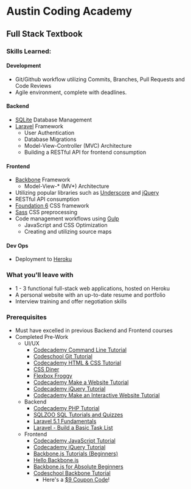 # Austin Coding Academy
## Full Stack Textbook

### Skills Learned:

#### Development
* Git/Github workflow utilizing Commits, Branches, Pull Requests and Code Reviews
* Agile environment, complete with deadlines.

#### Backend
* [SQLite](https://www.sqlite.org) Database Management
* [Laravel](http://laravel.com/) Framework
  * User Authentication
  * Database Migrations
  * Model-View-Controller (MVC) Architecture
  * Building a RESTful API for frontend consumption

#### Frontend
* [Backbone](http://backbonejs.org/) Framework
  * Model-View-* (MV*) Architecture
* Utilizing popular libraries such as [Underscore](http://underscorejs.org/) and [jQuery](http://jquery.com/)
* RESTful API consumption
* [Foundation 6](http://foundation.zurb.com/sites/docs/) CSS framework
* [Sass](http://sass-lang.com/) CSS preprocessing
* Code management workflows using [Gulp](http://gulpjs.com/)
  * JavaScript and CSS Optimization
  * Creating and utilizing source maps

#### Dev Ops
* Deployment to [Heroku](https://www.heroku.com/platform)

### What you'll leave with
* 1 - 3 functional full-stack web applications, hosted on Heroku
* A personal website with an up-to-date resume and portfolio
* Interview training and offer negotiation skills

### Prerequisites
* Must have excelled in previous Backend and Frontend courses
* Completed Pre-Work
  * UI/UX
    * [Codecademy Command Line Tutorial](https://www.codecademy.com/learn/learn-the-command-line)
    * [Codeschool Git Tutorial](https://www.codeschool.com/courses/try-git)
    * [Codecademy HTML & CSS Tutorial](https://www.codecademy.com/learn/web)
    * [CSS Diner](https://flukeout.github.io/)
    * [Flexbox Froggy](http://flexboxfroggy.com/)
    * [Codecademy Make a Website Tutorial](https://www.codecademy.com/skills/make-a-website)
    * [Codecademy jQuery Tutorial](https://www.codecademy.com/learn/jquery)
    * [Codecademy Make an Interactive Website Tutorial](https://www.codecademy.com/skills/make-an-interactive-website)
  * Backend
    * [Codecademy PHP Tutorial](https://www.codecademy.com/learn/php)
    * [SQLZOO SQL Tutorials and Quizzes](http://sqlzoo.net/wiki/SQL_Tutorial)
    * [Laravel 5.1 Fundamentals](http://devdojo.com/series/laravel-5-1-basics)
    * [Laravel - Build a Basic Task List](http://laravel.com/docs/5.1/quickstart)
  * Frontend
    * [Codecademy JavaScript Tutorial](https://www.codecademy.com/learn/javascript)
    * [Codecademy jQuery Tutorial](https://www.codecademy.com/learn/jquery)
    * [Backbone.js Tutorials (Beginners)](https://backbonetutorials.com/)
    * [Hello Backbone.js](http://arturadib.com/hello-backbonejs/)
    * [Backbone.js for Absolute Beginners](http://adrianmejia.com/blog/2012/09/11/backbone-dot-js-for-absolute-beginners-getting-started/)
    * [Codeschool Backbone Tutorial](https://www.codeschool.com/courses/anatomy-of-backbone-js)
      * Here's a [$9 Coupon Code](https://www.codeschool.com/enrollments/dC90a2Q1T1FTRFpHWmpuMFJHYnIwWURxeWg3WE0wY0dsb1FtZnh5U3pUUT0tLWhDN2ttVS9ZOEFBVk8yRHpRYlFrbHc9PQ==?mbsy=7Rfvv&mbsy_source=d04bfb49-c73b-42fc-b62d-299b5edc344e&campaignid=18315)!
